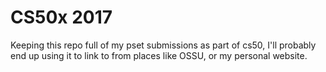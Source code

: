 # CS50x 2017

Keeping this repo full of my pset submissions as part of cs50, I'll probably end up using it to link
to from places like OSSU, or my personal website.
